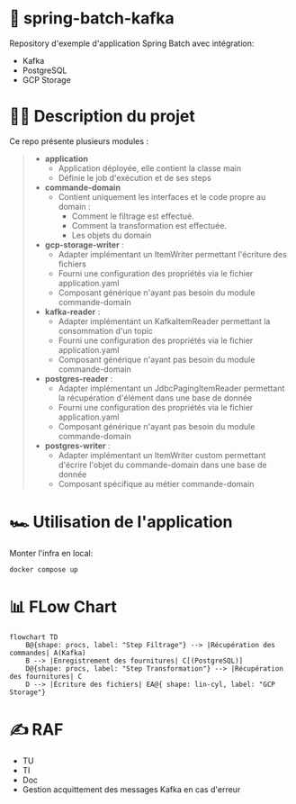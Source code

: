 # 🚀 spring-batch-kafka

Repository d'exemple d'application Spring Batch avec intégration:
- Kafka
- PostgreSQL
- GCP Storage

# 👨‍🏫 Description du projet
Ce repo présente plusieurs modules :
> - **application**
>   - Application déployée, elle contient la classe main
>   - Définie le job d'exécution et de ses steps
> - **commande-domain**
>   - Contient uniquement les interfaces et le code propre au domain : 
>     - Comment le filtrage est effectué.
>     - Comment la transformation est effectuée.
>     - Les objets du domain
> - **gcp-storage-writer** :
>   - Adapter implémentant un ItemWriter permettant l'écriture des fichiers
>   - Fourni une configuration des propriétés via le fichier application.yaml
>   - Composant générique n'ayant pas besoin du module commande-domain
> - **kafka-reader** :
>   - Adapter implémentant un KafkaItemReader permettant la consommation d'un topic
>   - Fourni une configuration des propriétés via le fichier application.yaml
>   - Composant générique n'ayant pas besoin du module commande-domain
> - **postgres-reader** :
>   - Adapter implémentant un JdbcPagingItemReader permettant la récupération d'élément dans une base de donnée
>   - Fourni une configuration des propriétés via le fichier application.yaml
>   - Composant générique n'ayant pas besoin du module commande-domain
> - **postgres-writer** :
>   - Adapter implémentant un ItemWriter custom permettant d'écrire l'objet du commande-domain dans une base de donnée
>   - Composant spécifique au métier commande-domain

# 🏎️ Utilisation de l'application

Monter l'infra en local:
```shell
docker compose up
```

# 📊 FLow Chart
```mermaid
flowchart TD
    B@{shape: procs, label: "Step Filtrage"} --> |Récupération des commandes| A(Kafka)
    B --> |Enregistrement des fournitures| C[(PostgreSQL)]
    D@{shape: procs, label: "Step Transformation"} --> |Récupération des fournitures| C
    D --> |Écriture des fichiers| EA@{ shape: lin-cyl, label: "GCP Storage"}
```
# ✍️ RAF
- TU
- TI
- Doc
- Gestion acquittement des messages Kafka en cas d'erreur